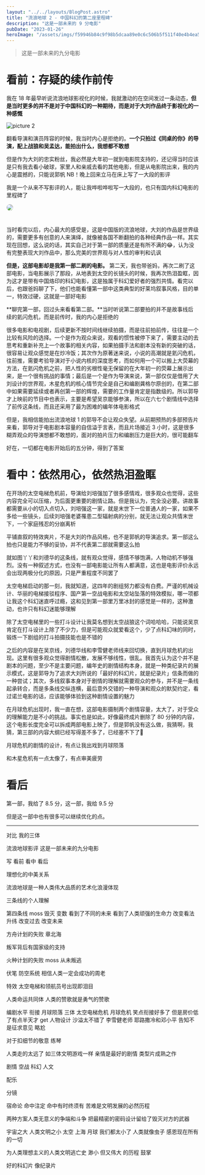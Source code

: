 ```yaml
---
layout: "../../layouts/BlogPost.astro"
title: "流浪地球 2 - 中国科幻的第二座里程碑"
description: "这是一部未来的 9 分电影"
pubDate: "2023-01-26"
heroImage: "/assets/imgs/f59946b84c9f98b5dcaa89e0c6c506b5f511f40e4b4ea5b155b08164c8a2e3b4.png"
---
```


> 这是一部未来的九分电影

# 看前：存疑的续作前传

我在 18 年最早听说流浪地球影视化的时候，我就激动的在空间发过一条动态，**但是当时更多的并不是对于中国科幻的一种期待，而是对于大刘作品终于影视化的一种感慨**

![picture 2](../../../public/assets/imgs/7a0006058d89ef69e68180d5294b5e27ed3fed9e5ce7256017a8d614fb579b7d.png)  

翻看导演和演员阵容的时候，我当时内心是拒绝的。**一个只拍过《同桌的你》的导演，配上战狼和吴孟达，能拍出什么，我想都不敢想**

但是作为大刘的忠实粉丝，我必然是大年初一就到电影院支持的，还记得当时应该是只有我去看小破球，家里人和亲戚去看的其他电影，但是从电影院出来，我的内心是震撼的，只能说郭帆 NB！晚上回来立马在床上写了一大段的影评

我是一个从来不写影评的人，能让我哗啦哗啦写一大段的，也只有国内科幻电影的里程碑了

<img src='../../../public/assets/imgs/53f3996c3c55af868aa9d8f8cacdf0f08cf569e72b32753b85b1fe36bc3418da.png' style='max-height: 1700px; margin: auto;border-radius: 0.75rem;margin-bottom: 1.5rem;border: 1px solid #ddd;' />

当时看完以后，内心最大的感受是，这是中国版的流浪地球，大刘的作品是世界级的，需要更多有创意的人来演绎，就像被各国不断翻拍的各种经典作品一样。其实现在回想，这么说的话，其实自己对于第一部的质量还是有所不满的😂，认为没有完整表现大刘作品中，那么完美的世界观与对人性的审判和讥讽

**但是，这部电影却是我第一部二刷的电影。** 第二天，我也带爸妈，再次二刷了这部电影，当电影展示了那段，从地表到太空的长镜头的时候，我再次热泪盈眶，因为这才是带有中国烙印的科幻电影，这是独属于科幻爱好者的强烈共情。看完以后，也跟爸妈聊了下，他们也能看懂第一部中这类典型的好莱坞叙事风格，目的单一，特效过硬，这就是一部好电影

**聊完第一部，回过头来看看第二部。**当时听说第二部要拍的并不是故事线后续的氦闪危机，而是前传时，我的内心是拒绝的

很多电影和电视剧，后续更新不按时间线继续拍摄，而是往前拍前传，往往是一个比较有风险的选择。一个是作为观众来说，观看的惯性被停下来了，需要主动的去思考和重新补充上一个故事的相关内容，如果拍摄手法和剧本没有新的突破的话，很容易让观众感觉是在炒冷饭；其次作为原著迷来说，小说的高潮就是氦闪危机，往前推，需要考验导演对于小说内核的深度思考，而如何用一个可以搬上大荧幕的方法，在氦闪危机之前，把人性的劣根性毫无保留的在大年初一的荧幕上展示出来，是一个很有挑战的事情；最后是一个是作为导演来说，第一部仅仅是借用了大刘设计的世界观，木星危机的核心情节完全是自己和编剧龚格尔原创的，在第二部中如果需要延续或者再创第一部的辉煌，需要的工作量肯定是指数级的。所以郭导才上映前的节目中也表示，主要是希望吴京能够参演，所以在六七个剧情线中选择了前传这条线，而且还采用了最为困难的编年体电影格式

但是，我相信能拍出流浪地球 1 的郭导不会让观众失望。从前期预热的多部预告片来看，郭导对于电影剧本容量的自信溢于言表，而且片场接近 3 小时，这是很多糊弄观众的导演想都不敢想的，面对的拍片压力和编剧压力是巨大的，很可能翻车

好在，一切都在电影开始后的五分钟，得到了答案

# 看中：依然用心，依然热泪盈眶

在开场的太空电梯危机前，导演给刘培强加了很多感情戏，很多观众也觉得，这些内容完全可以压缩，为后面更重要的剧情让路。但是我认为，完全没必要。讲故事都需要从小的切入点切入，刘培强这一家，就是末世下一位普通人的一家，如果不多给一些镜头，后续刘培强老婆罹患二型辐射病的分别，就无法让观众共情末世下，一个家庭残忍的分崩离析

平铺直叙的特效爽片，不是大刘的作品风格，也不是郭帆的导演追求。第一部这么拍也只是能力不够的妥协，并不代表第二部就需要这么拍

就如图丫丫和刘德华的这条线，就有观众觉得，感情不够饱满，人物动机不够强烈。没有一种叙述方式，也没有一部电影能让所有人都满意，这也是电影评价永远会出现两极分化的原因，只是严重程度不同罢了

太空电梯启动的那一刻，我就知道，这四年的剧组努力都没有白费。严谨的机械设计、华丽的电梯接驳程序、国产第一空战电影和太空站坠落的特效模拟，哪一项都让我这个科幻迷直呼过瘾，这和见到第一部里万里冰封的感觉是一样的，这种激动，也许只有科幻迷能够理解

除了太空电梯里的一些打斗设计让我莫名想到太空战狼这个词哈哈哈，只能说吴京肯定在打斗设计上除了不少力，但是可能观众就爱看这个，少了点科幻味的同时，锻炼一下剧组的打斗拍摄技能也是不错的

之后的内容是在吴京线，刘德华线和李雪健老师线来回切换，直到月球危机的出现。这里有很多观众觉得剧情松散，发展不够线性，很乱。我首先认为这个并不是剧本的问题，至少不是主要问题，编年史的剧情结构本身，就是一种类纪录片的展示模式，这是郭导为了追求大刘所说的「最好的科幻片，就是纪录片」信条而做的一种尝试；其次，多线叙事本身对于剧情的理解就需要观众的参与，并不是一条线起承转合，而是多条线交纵连横，最后意外交错的一种导演和观众的默契约定，看过诺兰电影的话，应该能够体验到这种剧情设置的魅力

在月球危机出现时，我一直在想，这部电影摄制两个剧情容量，太大了，对于受众的理解能力是不小的挑战。事实也是如此，好像最终成片删除了 80 分钟的内容，这个电影长度完全可以拆成两部电影上映了，但是郭帆没有这么做，我猜啊，我猜，第三部的内容大纲已经写得差不多了，已经塞不下了🐶

月球危机的剧情的设计，有点让我出戏到月球陨落

和木星危机有一点太像了，有点审美疲劳

# 看后

第一部，我给了 8.5 分，这一部，我给 9.5 分


但是这一部中也有很多可以继续优化的点。

---

对比 我的三体

流浪地球影评
这是一部未来的九分电影

写 看前 看中 看后

理想化的中美关系

流浪地球是一种人类伟大品质的艺术化浪漫体现

三条线的个人理解

第四条线 moss 毁灭 变数 看到了不同的未来 看到了人类顽强的生命力 改变看法 升纬 改变过去 改变未来

方舟计划的失败 章北海

叛军背后有国家级的支持

火种计划的失败 moss 从未叛逃

伏笔 防空系统
相信人类一定会成功的周老

特效 太空电梯和领航员号出现即泪目

人类命运共同体 人类的赞歌就是勇气的赞歌

编剧水平 衔接 月球陨落 三体
太空电梯危机
月球危机
笑点衔接好多了 但是房价低了有点半天才 get
人物设计 沙溢太不错了 李雪健老师 耶路撒冷和邓小平 告知不是征求意见 略尬

对于扣细节的敬意 练琴

人类走的太远了 如三体文明游戏一样
亲情是最好的剧情
类型片成熟之作

剧情 空战 科幻 人文

配乐

分镜

宿命论
命中注定 命中有时终须有 苦难是文明发展的必然历程

两种方案人类无意义的争端和斗争 把最精密的密码设计留给了毁灭对方的武器

宇宙之大 人类文明之小
太空 上海 月球 我们都太小了 人类就像虫子 感恩现在所有的一切

为人类理想主义的人类文明逃亡史 渺小 但又伟大 的历程 鼓掌

好的科幻片 像纪录片
